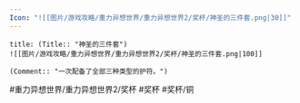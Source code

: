 ```yaml
---
Icon: "![[图片/游戏攻略/重力异想世界/重力异想世界2/奖杯/神圣的三件套.png|30]]"
---
```

```ad-common-bronze-trophy
title: (Title:: "神圣的三件套")
![[图片/游戏攻略/重力异想世界/重力异想世界2/奖杯/神圣的三件套.png|100]]

(Comment:: "一次配备了全部三种类型的护符。")
```

#重力异想世界/重力异想世界2/奖杯 #奖杯 #奖杯/铜
